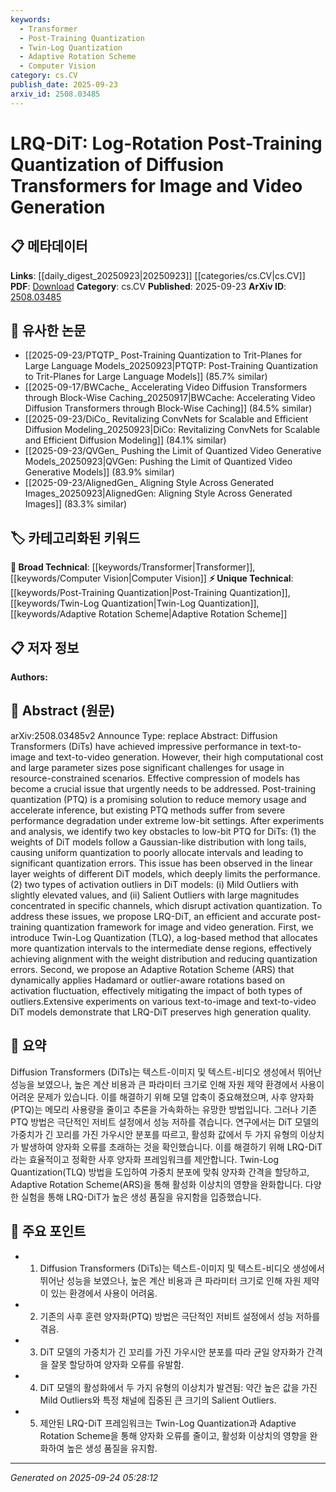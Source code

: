 ```yaml
---
keywords:
  - Transformer
  - Post-Training Quantization
  - Twin-Log Quantization
  - Adaptive Rotation Scheme
  - Computer Vision
category: cs.CV
publish_date: 2025-09-23
arxiv_id: 2508.03485
---
```


<!-- KEYWORD_LINKING_METADATA:
{
  "processed_timestamp": "2025-09-24T05:28:12.336150",
  "vocabulary_version": "1.0",
  "selected_keywords": [
    "Transformer",
    "Post-Training Quantization",
    "Twin-Log Quantization",
    "Adaptive Rotation Scheme",
    "Computer Vision"
  ],
  "rejected_keywords": [],
  "similarity_scores": {
    "Transformer": 0.85,
    "Post-Training Quantization": 0.9,
    "Twin-Log Quantization": 0.88,
    "Adaptive Rotation Scheme": 0.87,
    "Computer Vision": 0.8
  },
  "extraction_method": "AI_prompt_based",
  "budget_applied": true,
  "candidates_json": {
    "candidates": [
      {
        "surface": "Diffusion Transformers",
        "canonical": "Transformer",
        "aliases": [
          "DiT"
        ],
        "category": "broad_technical",
        "rationale": "As a variant of Transformers, it connects well with existing Transformer-based models and methods.",
        "novelty_score": 0.45,
        "connectivity_score": 0.88,
        "specificity_score": 0.65,
        "link_intent_score": 0.85
      },
      {
        "surface": "Post-Training Quantization",
        "canonical": "Post-Training Quantization",
        "aliases": [
          "PTQ"
        ],
        "category": "unique_technical",
        "rationale": "This technique is central to the paper's contribution and connects to model compression discussions.",
        "novelty_score": 0.75,
        "connectivity_score": 0.7,
        "specificity_score": 0.8,
        "link_intent_score": 0.9
      },
      {
        "surface": "Twin-Log Quantization",
        "canonical": "Twin-Log Quantization",
        "aliases": [
          "TLQ"
        ],
        "category": "unique_technical",
        "rationale": "A novel quantization method introduced in the paper, relevant for discussions on quantization techniques.",
        "novelty_score": 0.8,
        "connectivity_score": 0.6,
        "specificity_score": 0.85,
        "link_intent_score": 0.88
      },
      {
        "surface": "Adaptive Rotation Scheme",
        "canonical": "Adaptive Rotation Scheme",
        "aliases": [
          "ARS"
        ],
        "category": "unique_technical",
        "rationale": "Introduces a new approach to handle activation outliers, linking to optimization techniques.",
        "novelty_score": 0.78,
        "connectivity_score": 0.65,
        "specificity_score": 0.82,
        "link_intent_score": 0.87
      },
      {
        "surface": "Image and Video Generation",
        "canonical": "Computer Vision",
        "aliases": [
          "Image Generation",
          "Video Generation"
        ],
        "category": "broad_technical",
        "rationale": "This connects to the broader field of computer vision, relevant for linking across visual generation topics.",
        "novelty_score": 0.4,
        "connectivity_score": 0.85,
        "specificity_score": 0.6,
        "link_intent_score": 0.8
      }
    ],
    "ban_list_suggestions": [
      "Gaussian-like distribution",
      "activation quantization",
      "resource-constrained scenarios"
    ]
  },
  "decisions": [
    {
      "candidate_surface": "Diffusion Transformers",
      "resolved_canonical": "Transformer",
      "decision": "linked",
      "scores": {
        "novelty": 0.45,
        "connectivity": 0.88,
        "specificity": 0.65,
        "link_intent": 0.85
      }
    },
    {
      "candidate_surface": "Post-Training Quantization",
      "resolved_canonical": "Post-Training Quantization",
      "decision": "linked",
      "scores": {
        "novelty": 0.75,
        "connectivity": 0.7,
        "specificity": 0.8,
        "link_intent": 0.9
      }
    },
    {
      "candidate_surface": "Twin-Log Quantization",
      "resolved_canonical": "Twin-Log Quantization",
      "decision": "linked",
      "scores": {
        "novelty": 0.8,
        "connectivity": 0.6,
        "specificity": 0.85,
        "link_intent": 0.88
      }
    },
    {
      "candidate_surface": "Adaptive Rotation Scheme",
      "resolved_canonical": "Adaptive Rotation Scheme",
      "decision": "linked",
      "scores": {
        "novelty": 0.78,
        "connectivity": 0.65,
        "specificity": 0.82,
        "link_intent": 0.87
      }
    },
    {
      "candidate_surface": "Image and Video Generation",
      "resolved_canonical": "Computer Vision",
      "decision": "linked",
      "scores": {
        "novelty": 0.4,
        "connectivity": 0.85,
        "specificity": 0.6,
        "link_intent": 0.8
      }
    }
  ]
}
-->

# LRQ-DiT: Log-Rotation Post-Training Quantization of Diffusion Transformers for Image and Video Generation

## 📋 메타데이터

**Links**: [[daily_digest_20250923|20250923]] [[categories/cs.CV|cs.CV]]
**PDF**: [Download](https://arxiv.org/pdf/2508.03485.pdf)
**Category**: cs.CV
**Published**: 2025-09-23
**ArXiv ID**: [2508.03485](https://arxiv.org/abs/2508.03485)

## 🔗 유사한 논문
- [[2025-09-23/PTQTP_ Post-Training Quantization to Trit-Planes for Large Language Models_20250923|PTQTP: Post-Training Quantization to Trit-Planes for Large Language Models]] (85.7% similar)
- [[2025-09-17/BWCache_ Accelerating Video Diffusion Transformers through Block-Wise Caching_20250917|BWCache: Accelerating Video Diffusion Transformers through Block-Wise Caching]] (84.5% similar)
- [[2025-09-23/DiCo_ Revitalizing ConvNets for Scalable and Efficient Diffusion Modeling_20250923|DiCo: Revitalizing ConvNets for Scalable and Efficient Diffusion Modeling]] (84.1% similar)
- [[2025-09-23/QVGen_ Pushing the Limit of Quantized Video Generative Models_20250923|QVGen: Pushing the Limit of Quantized Video Generative Models]] (83.9% similar)
- [[2025-09-23/AlignedGen_ Aligning Style Across Generated Images_20250923|AlignedGen: Aligning Style Across Generated Images]] (83.3% similar)

## 🏷️ 카테고리화된 키워드
**🧠 Broad Technical**: [[keywords/Transformer|Transformer]], [[keywords/Computer Vision|Computer Vision]]
**⚡ Unique Technical**: [[keywords/Post-Training Quantization|Post-Training Quantization]], [[keywords/Twin-Log Quantization|Twin-Log Quantization]], [[keywords/Adaptive Rotation Scheme|Adaptive Rotation Scheme]]

## 📋 저자 정보

**Authors:** 

## 📄 Abstract (원문)

arXiv:2508.03485v2 Announce Type: replace 
Abstract: Diffusion Transformers (DiTs) have achieved impressive performance in text-to-image and text-to-video generation. However, their high computational cost and large parameter sizes pose significant challenges for usage in resource-constrained scenarios. Effective compression of models has become a crucial issue that urgently needs to be addressed. Post-training quantization (PTQ) is a promising solution to reduce memory usage and accelerate inference, but existing PTQ methods suffer from severe performance degradation under extreme low-bit settings. After experiments and analysis, we identify two key obstacles to low-bit PTQ for DiTs: (1) the weights of DiT models follow a Gaussian-like distribution with long tails, causing uniform quantization to poorly allocate intervals and leading to significant quantization errors. This issue has been observed in the linear layer weights of different DiT models, which deeply limits the performance. (2) two types of activation outliers in DiT models: (i) Mild Outliers with slightly elevated values, and (ii) Salient Outliers with large magnitudes concentrated in specific channels, which disrupt activation quantization. To address these issues, we propose LRQ-DiT, an efficient and accurate post-training quantization framework for image and video generation. First, we introduce Twin-Log Quantization (TLQ), a log-based method that allocates more quantization intervals to the intermediate dense regions, effectively achieving alignment with the weight distribution and reducing quantization errors. Second, we propose an Adaptive Rotation Scheme (ARS) that dynamically applies Hadamard or outlier-aware rotations based on activation fluctuation, effectively mitigating the impact of both types of outliers.Extensive experiments on various text-to-image and text-to-video DiT models demonstrate that LRQ-DiT preserves high generation quality.

## 📝 요약

Diffusion Transformers (DiTs)는 텍스트-이미지 및 텍스트-비디오 생성에서 뛰어난 성능을 보였으나, 높은 계산 비용과 큰 파라미터 크기로 인해 자원 제약 환경에서 사용이 어려운 문제가 있습니다. 이를 해결하기 위해 모델 압축이 중요해졌으며, 사후 양자화(PTQ)는 메모리 사용량을 줄이고 추론을 가속화하는 유망한 방법입니다. 그러나 기존 PTQ 방법은 극단적인 저비트 설정에서 성능 저하를 겪습니다. 연구에서는 DiT 모델의 가중치가 긴 꼬리를 가진 가우시안 분포를 따르고, 활성화 값에서 두 가지 유형의 이상치가 발생하여 양자화 오류를 초래하는 것을 확인했습니다. 이를 해결하기 위해 LRQ-DiT라는 효율적이고 정확한 사후 양자화 프레임워크를 제안합니다. Twin-Log Quantization(TLQ) 방법을 도입하여 가중치 분포에 맞춰 양자화 간격을 할당하고, Adaptive Rotation Scheme(ARS)을 통해 활성화 이상치의 영향을 완화합니다. 다양한 실험을 통해 LRQ-DiT가 높은 생성 품질을 유지함을 입증했습니다.

## 🎯 주요 포인트

- 1. Diffusion Transformers (DiTs)는 텍스트-이미지 및 텍스트-비디오 생성에서 뛰어난 성능을 보였으나, 높은 계산 비용과 큰 파라미터 크기로 인해 자원 제약이 있는 환경에서 사용이 어려움.
- 2. 기존의 사후 훈련 양자화(PTQ) 방법은 극단적인 저비트 설정에서 성능 저하를 겪음.
- 3. DiT 모델의 가중치가 긴 꼬리를 가진 가우시안 분포를 따라 균일 양자화가 간격을 잘못 할당하여 양자화 오류를 유발함.
- 4. DiT 모델의 활성화에서 두 가지 유형의 이상치가 발견됨: 약간 높은 값을 가진 Mild Outliers와 특정 채널에 집중된 큰 크기의 Salient Outliers.
- 5. 제안된 LRQ-DiT 프레임워크는 Twin-Log Quantization과 Adaptive Rotation Scheme을 통해 양자화 오류를 줄이고, 활성화 이상치의 영향을 완화하여 높은 생성 품질을 유지함.


---

*Generated on 2025-09-24 05:28:12*
